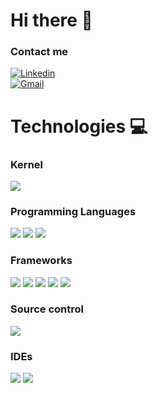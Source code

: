 <h1> Hi there 👋</h1>

### Contact me
[![Linkedin](https://img.shields.io/badge/LinkedIn-0077B5?style=for-the-badge&logo=linkedin&logoColor=white)](https://www.linkedin.com/in/vinicius-santos-8442681b8/)									
[![Gmail](https://img.shields.io/badge/Gmail-D14836?style=for-the-badge&logo=gmail&logoColor=white)](mailto:viniciusantos.florencio@gmail.com)	

<div>
<h1>Technologies 💻</h1>
	<h3>Kernel</h3>
		<img src=https://img.shields.io/badge/Linux-FCC624?style=for-the-badge&logo=linux&logoColor=black />
	<h3>Programming Languages</h3>
		<img src=https://img.shields.io/badge/JavaScript-323330?style=for-the-badge&logo=javascript&logoColor=F7DF1E />
		<img src=https://img.shields.io/badge/TypeScript-007ACC?style=for-the-badge&logo=typescript&logoColor=white />
		<img src=https://img.shields.io/badge/swift-F54A2A?style=for-the-badge&logo=swift&logoColor=white />
	<h3>Frameworks</h3>
		<img src=https://img.shields.io/badge/React-20232A?style=for-the-badge&logo=react&logoColor=61DAFB />
		<img src=https://img.shields.io/badge/React_Native-20232A?style=for-the-badge&logo=react&logoColor=61DAFB />
		<img src=https://img.shields.io/badge/redux-%23593d88.svg?style=for-the-badge&logo=redux&logoColor=white />
		<img src=https://img.shields.io/badge/Express.js-404D59?style=for-the-badge />
		<img src=https://img.shields.io/badge/nestjs-%23E0234E.svg?style=for-the-badge&logo=nestjs&logoColor=white />
	<h3>Source control</h3>
		<img src=https://img.shields.io/badge/GIT-E44C30?style=for-the-badge&logo=git&logoColor=white />
	<h3>IDEs</h3>
		<img src=https://img.shields.io/badge/Visual_Studio_Code-0078D4?style=for-the-badge&logo=visual%20studio%20code&logoColor=white />
		<img src=https://img.shields.io/badge/Xcode-007ACC?style=for-the-badge&logo=Xcode&logoColor=white />
</div>
